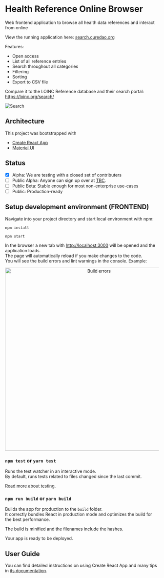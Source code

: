 # Health Reference Online Browser
Web frontend application to browse all health data references and interact from online

View the running application here: [search.curedao.org](https://search.curedao.org/)

Features:
- Open access
- List of all reference entries
- Search throughout all categories
- Filtering
- Sorting
- Export to CSV file

Compare it to the LOINC Reference database and their search portal: https://loinc.org/search/

![Search](public/static/curedao_search.png)


## Architecture

This project was bootstrapped with

- [Create React App](https://github.com/facebook/create-react-app)
- [Material UI](https://material-ui.com/)

## Status

- [x] Alpha: We are testing with a closed set of contributers
- [ ] Public Alpha: Anyone can sign up over at [TBC](https://app.curedao.org).
- [ ] Public Beta: Stable enough for most non-enterprise use-cases
- [ ] Public: Production-ready

## Setup development environment (FRONTEND)

Navigate into your project directory and start local environment with npm:

```shell
npm install
```

```shell
npm start
```

In the browser a new tab with [http://localhost:3000](http://localhost:3000) will be opened and the application loads.<br>
The page will automatically reload if you make changes to the code.<br>
You will see the build errors and lint warnings in the console. Example:

<p align='center'>
<img src='https://cdn.jsdelivr.net/gh/marionebl/create-react-app@9f6282671c54f0874afd37a72f6689727b562498/screencast-error.svg' width='600' alt='Build errors'>
</p>

### `npm test` or `yarn test`

Runs the test watcher in an interactive mode.<br>
By default, runs tests related to files changed since the last commit.

[Read more about testing.](https://facebook.github.io/create-react-app/docs/running-tests)

### `npm run build` or `yarn build`

Builds the app for production to the `build` folder.<br>
It correctly bundles React in production mode and optimizes the build for the best performance.

The build is minified and the filenames include the hashes.<br>

Your app is ready to be deployed.

## User Guide

You can find detailed instructions on using Create React App and many tips in [its documentation](https://facebook.github.io/create-react-app/).
